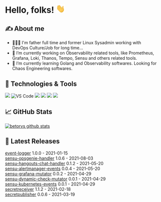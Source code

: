 
# Hello, folks! <img src="https://raw.githubusercontent.com/betorvs/betorvs/main/images/wave.gif" width="30px">

## &#x270d; About me
- 👨‍👩‍👦 I'm father full time and former Linux Sysadmin working with DevOps Culture/Job for long time...
-  🔭 I’m currently working on Observability related tools, like Prometheus, Grafana, Loki, Thanos, Tempo, Sensu and others related tools.
- 🌱 I’m currently learning Golang and Observability softwares. Looking for Chaos Engineering softwares. 

## 🔧 Technologies & Tools
![](https://img.shields.io/badge/OS-Linux-informational?style=flat&logo=linux&logoColor=white&color=2bbc8a)
![VS Code](https://img.shields.io/badge/visualstudiocode-badge-blue.svg?logo=visual-studio-code&style=flat&logoColor=white&color=2bbc8a)
![](https://img.shields.io/badge/Code-Golang-informational?style=flat&logo=go&logoColor=white&color=2bbc8a)
![](https://img.shields.io/badge/Shell-Bash-informational?style=flat&logo=gnu-bash&logoColor=white&color=2bbc8a)
![](https://img.shields.io/badge/Tools-Docker-informational?style=flat&logo=docker&logoColor=white&color=2bbc8a)
![](https://img.shields.io/badge/Tools-Kubernetes-informational?style=flat&logo=kubernetes&logoColor=white&color=2bbc8a)

## &#x1f4c8; GitHub Stats

[![betorvs github stats](https://github-readme-stats.vercel.app/api?username=betorvs&show_icons=true)](https://github.com/betorvs/betorvs)


## 🤔 Latest Releases

[event-logger](https://github.com/betorvs/event-logger/releases/tag/1.0.0) 1.0.0 - 2021-01-15   
[sensu-opsgenie-handler](https://github.com/betorvs/sensu-opsgenie-handler/releases/tag/1.0.6) 1.0.6 - 2021-08-03   
[sensu-hangouts-chat-handler](https://github.com/betorvs/sensu-hangouts-chat-handler/releases/tag/0.1.2) 0.1.2 - 2021-05-20   
[sensu-alertmanager-events](https://github.com/betorvs/sensu-alertmanager-events/releases/tag/0.0.4) 0.0.4 - 2021-05-20   
[sensu-grafana-mutator](https://github.com/betorvs/sensu-grafana-mutator/releases/tag/0.0.2) 0.0.2 - 2021-04-29   
[sensu-dynamic-check-mutator](https://github.com/betorvs/sensu-dynamic-check-mutator/releases/tag/0.0.1) 0.0.1 - 2021-04-29   
[sensu-kubernetes-events](https://github.com/betorvs/sensu-kubernetes-events/releases/tag/0.0.1) 0.0.1 - 2021-04-29   
[secretreceiver](https://github.com/betorvs/secretreceiver/releases/tag/1.1.2) 1.1.2 - 2021-02-18   
[secretpublisher](https://github.com/betorvs/secretpublisher/releases/tag/0.0.6) 0.0.6 - 2021-03-19   
